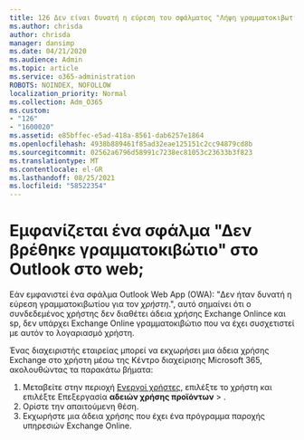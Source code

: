 ```yaml
---
title: 126 Δεν είναι δυνατή η εύρεση του σφάλματος "Λήψη γραμματοκιβωτίου" στο OWA;
ms.author: chrisda
author: chrisda
manager: dansimp
ms.date: 04/21/2020
ms.audience: Admin
ms.topic: article
ms.service: o365-administration
ROBOTS: NOINDEX, NOFOLLOW
localization_priority: Normal
ms.collection: Adm_O365
ms.custom:
- "126"
- "1600020"
ms.assetid: e85bffec-e5ad-418a-8561-dab6257e1864
ms.openlocfilehash: 4938b889461f85ad32eae125151c2cc94879cd8b
ms.sourcegitcommit: 02562a6796d58991c7238ec81053c23633b3f823
ms.translationtype: MT
ms.contentlocale: el-GR
ms.lasthandoff: 08/25/2021
ms.locfileid: "58522354"
---
```

# <a name="getting-a-mailbox-not-found-error-in-outlook-on-the-web"></a>Εμφανίζεται ένα σφάλμα "Δεν βρέθηκε γραμματοκιβώτιο" στο Outlook στο web;

Εάν εμφανιστεί ένα σφάλμα Outlook Web App (OWA): "Δεν ήταν δυνατή η εύρεση γραμματοκιβωτίου για τον *χρήστη*.", αυτό σημαίνει ότι ο συνδεδεμένος χρήστης δεν διαθέτει άδεια χρήσης Exchange Onlince και sp, δεν υπάρχει Exchange Online γραμματοκιβώτιο που να έχει συσχετιστεί με αυτόν το λογαριασμό χρήστη. 

Ένας διαχειριστής εταιρείας μπορεί να εκχωρήσει μια άδεια χρήσης Exchange στο χρήστη μέσω της Κέντρο διαχείρισης Microsoft 365, ακολουθώντας τα παρακάτω βήματα:

1. Μεταβείτε στην περιοχή [Ενεργοί χρήστες](https://portal.office.com/adminportal/home#/users), επιλέξτε το χρήστη και επιλέξτε Επεξεργασία **αδειών χρήσης προϊόντων**  >  . 
1. Ορίστε την απαιτούμενη θέση.
1. Εκχωρήστε μια άδεια χρήσης που έχει ένα πρόγραμμα παροχής υπηρεσιών Exchange Online.